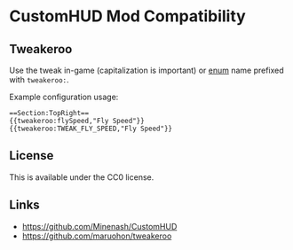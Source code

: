 # CustomHUD Mod Compatibility

## Tweakeroo

Use the tweak in-game (capitalization is important) or [enum](https://github.com/maruohon/tweakeroo/blob/pre-rewrite/fabric/1.20.x/src/main/java/fi/dy/masa/tweakeroo/config/FeatureToggle.java#L21) name prefixed with `tweakeroo:`.

Example configuration usage:

```
==Section:TopRight==
{{tweakeroo:flySpeed,"Fly Speed"}}
{{tweakeroo:TWEAK_FLY_SPEED,"Fly Speed"}}
```

## License

This is available under the CC0 license.

## Links

- https://github.com/Minenash/CustomHUD
- https://github.com/maruohon/tweakeroo
